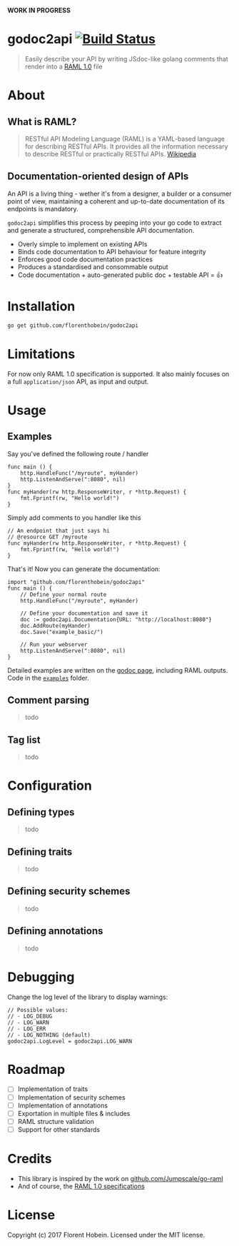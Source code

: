 **WORK IN PROGRESS**

godoc2api [![Build Status](https://travis-ci.org/florenthobein/godoc2api.svg?branch=master)](https://travis-ci.org/florenthobein/godoc2api)
===
> Easily describe your API by writing JSdoc-like golang comments that render into a [RAML 1.0](https://raml.org/) file

# About
## What is RAML?

> RESTful API Modeling Language (RAML) is a YAML-based language for describing RESTful APIs. It provides all the information necessary to describe RESTful or practically RESTful APIs.
[Wikipedia](https://en.wikipedia.org/wiki/RAML_(software))

## Documentation-oriented design of APIs

An API is a living thing - wether it's from a designer, a builder or a consumer point of view, maintaining a coherent and up-to-date documentation of its endpoints is mandatory.

`godoc2api` simplifies this process by peeping into your go code to extract and generate a structured, comprehensible API documentation.

* Overly simple to implement on existing APIs
* Binds code documentation to API behaviour for feature integrity
* Enforces good code documentation practices
* Produces a standardised and consommable output
* Code documentation + auto-generated public doc + testable API = 👍

# Installation

```bash
go get github.com/florenthobein/godoc2api
```

# Limitations

For now only RAML 1.0 specification is supported. It also mainly focuses on a full `application/json` API, as input and output.

# Usage

## Examples

Say you've defined the following route / handler

```golang
func main () {
    http.HandleFunc("/myroute", myHander)
    http.ListenAndServe(":8080", nil)
}
func myHander(rw http.ResponseWriter, r *http.Request) {
    fmt.Fprintf(rw, "Hello world!")
}
```
Simply add comments to you handler like this
```golang
// An endpoint that just says hi
// @resource GET /myroute
func myHander(rw http.ResponseWriter, r *http.Request) {
    fmt.Fprintf(rw, "Hello world!")
}
```
That's it! Now you can generate the documentation:
```golang
import "github.com/florenthobein/godoc2api"
func main () {
    // Define your normal route
    http.HandleFunc("/myroute", myHander)

    // Define your documentation and save it
    doc := godoc2api.Documentation{URL: "http://localhost:8080"}
    doc.AddRoute(myHander)
    doc.Save("example_basic/")

    // Run your webserver
    http.ListenAndServe(":8080", nil)
}
```

Detailed examples are written on the [godoc page](https://godoc.org/github.com/florenthobein/godoc2api/examples), including RAML outputs. \
Code in the [`examples`](https://github.com/florenthobein/godoc2api/tree/master/examples) folder.

## Comment parsing

> todo

## Tag list

> todo

# Configuration

## Defining types

> todo

## Defining traits

> todo

## Defining security schemes

> todo

## Defining annotations

> todo

# Debugging

Change the log level of the library to display warnings:
```golang
// Possible values:
// - LOG_DEBUG
// - LOG_WARN
// - LOG_ERR
// - LOG_NOTHING (default)
godoc2api.LogLevel = godoc2api.LOG_WARN
```

# Roadmap

- [ ] Implementation of traits
- [ ] Implementation of security schemes
- [ ] Implementation of annotations
- [ ] Exportation in multiple files & includes
- [ ] RAML structure validation
- [ ] Support for other standards

# Credits
 
 * This library is inspired by the work on [github.com/Jumpscale/go-raml](github.com/Jumpscale)
 * And of course, the [RAML 1.0 specifications](https://github.com/raml-org/raml-spec/blob/master/versions/raml-10/raml-10.md)

# License

Copyright (c) 2017 Florent Hobein. Licensed under the MIT license.